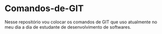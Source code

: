 # Comandos-de-GIT

Nesse repositório vou colocar os comandos de GIT que uso atualmente no meu dia a dia de estudante de desenvolvimento de softwares.
